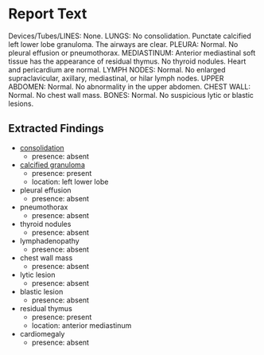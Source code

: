 # Report Text

Devices/Tubes/LINES: None.
LUNGS: No consolidation. Punctate calcified left lower lobe granuloma. The airways are clear.
PLEURA: Normal. No pleural effusion or pneumothorax.
MEDIASTINUM: Anterior mediastinal soft tissue has the appearance of residual thymus. No thyroid nodules. Heart and pericardium are normal.
LYMPH NODES: Normal. No enlarged supraclavicular, axillary, mediastinal, or hilar lymph nodes.
UPPER ABDOMEN: Normal. No abnormality in the upper abdomen.
CHEST WALL: Normal. No chest wall mass.
BONES: Normal. No suspicious lytic or blastic lesions.

## Extracted Findings

- [consolidation](../../definitions/smartreporting/consolidation.txt)
  - presence: absent
- [calcified granuloma](../../definitions/hood/calcified-granuloma.json)
  - presence: present
  - location: left lower lobe
- pleural effusion
  - presence: absent
- pneumothorax
  - presence: absent
- thyroid nodules
  - presence: absent
- lymphadenopathy
  - presence: absent
- chest wall mass
  - presence: absent
- lytic lesion
  - presence: absent
- blastic lesion
  - presence: absent
- residual thymus
  - presence: present
  - location: anterior mediastinum
- cardiomegaly
  - presence: absent